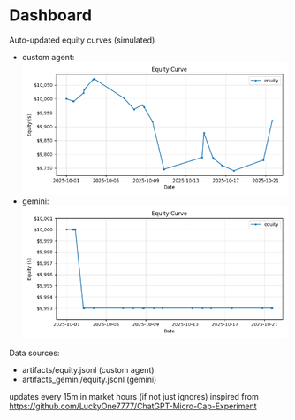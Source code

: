 # Dashboard

Auto-updated equity curves (simulated)

- custom agent: ![Equity Curve](artifacts/equity.png?v=aa43eba)
- gemini: ![Equity Curve (Gemini)](artifacts_gemini/equity.png?v=aa43eba)

Data sources:
- artifacts/equity.jsonl (custom agent)
- artifacts_gemini/equity.jsonl (gemini)

updates every 15m in market hours (if not just ignores)
inspired from https://github.com/LuckyOne7777/ChatGPT-Micro-Cap-Experiment